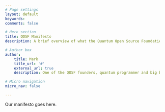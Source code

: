 ```yaml
---
# Page settings
layout: default
keywords:
comments: false

# Hero section
title: QOSF Manifesto
description: A brief overview of what the Quantum Open Source Foundation stands for.

# Author box
author:
    title: Mark
    title_url: '#'
    external_url: true
    description: One of the QOSF founders, quantum programmer and big believer in open source software.

# Micro navigation
micro_nav: false

---
```


Our manifesto goes here.
